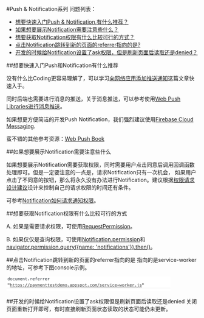 #Push & Notification系列
问题列表： 

* [想要快速入门Push & Notification,有什么推荐？](#想要快速入门Push和Notification有什么推荐)
* [如果想要展示Notification需要注意些什么？](#如果想要展示notification需要注意些什么)
* [想要获取Notification权限有什么比较可行的方式？](#想要获取notification权限有什么比较可行的方式)
* [点击Notification跳转到新的页面的referrer指向的是?](#点击notification跳转到新的页面的referrer指向的是)
* [开发的时候给Notification设置了ask权限，但是刷新页面后读取还是denied？](#开发的时候给notification设置了ask权限但是刷新页面后读取还是denied)


##想要快速入门Push和Notification有什么推荐

没有什么比Coding更容易理解了，可以学习[向网络应用添加推送通知](https://developers.google.com/web/fundamentals/codelabs/push-notifications/)这篇文章快速入手。

同时后端也需要进行消息的推送，关于消息推送，可以参考使用[Web Push Libraries进行消息推送](https://developers.google.com/web/fundamentals/push-notifications/sending-messages-with-web-push-libraries)。

如果想更方便简洁的开发Push Notification，我们强烈建议使用[Firebase Cloud Messaging](https://firebase.google.com/docs/cloud-messaging/js/client).

蛮不错的其他参考资源：[Web Push Book](https://web-push-book.gauntface.com/)


##如果想要展示Notification需要注意些什么

如果想要展示Notification需要获取权限，同时需要用户点击同意后调用回调函数处理即可。但是一定要注意的一点是，请求Notification只有一次机会， 如果用户点击了不同意的按钮，那么将永久没有办法进行Notification。建议根据[权限请求设计建议](https://developers.google.com/web/fundamentals/push-notifications/permission-ux)设计来控制自己的请求权限的时间还有条件。

可参考[Notification如何请求通知权限](https://developers.google.com/web/fundamentals/push-notifications/subscribing-a-user#requesting_permission)。

##想要获取Notification权限有什么比较可行的方式

A. 如果是需要请求权限，可使用[RequestPermission](https://developer.mozilla.org/en-US/docs/Web/API/Notification/requestPermission)。

B. 如果仅仅是查询权限，可使用[Notification.permission](https://developer.mozilla.org/en-US/docs/Web/API/Notification/permission)和[navigator.permission.query({name: 'notifications'}).then()](https://developer.mozilla.org/en-US/docs/Web/API/Permissions/query)。


##点击Notification跳转到新的页面的referrer指向的是
指向的是service-worker的地址，可参考下图console示例。

![Image](../../resource/img/notificationReferrer.png)


##开发的时候给Notification设置了ask权限但是刷新页面后读取还是denied
关闭页面重新打开即可，有时直接刷新页面状态读取的状态可能仍未更新。